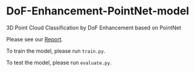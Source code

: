# DoF-Enhancement-PointNet-model
3D Point Cloud Classification by DoF Enhancement based on PointNet

Please see our [Report](https://drive.google.com/file/d/1HXmxd7n5v4RGh_lzqjcxjEUOkS6FXKlP/view).

To train the model, please run ```train.py```.

To test the model, please run ```evaluate.py```.

